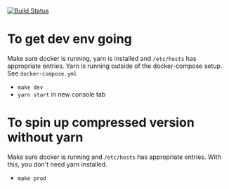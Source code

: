 [![Build Status](https://travis-ci.com/rkeplin/bible-ui.svg?branch=main)](https://travis-ci.com/rkeplin/bible-ui)

# To get dev env going
Make sure docker is running, yarn is installed and `/etc/hosts`  has appropriate entries.  Yarn is running outside of the docker-compose setup.  See `docker-compose.yml`
* `make dev`
* `yarn start` in new console tab

# To spin up compressed version without yarn
Make sure docker is running and `/etc/hosts`  has appropriate entries.  With this, you don't need yarn installed.
* `make prod`

